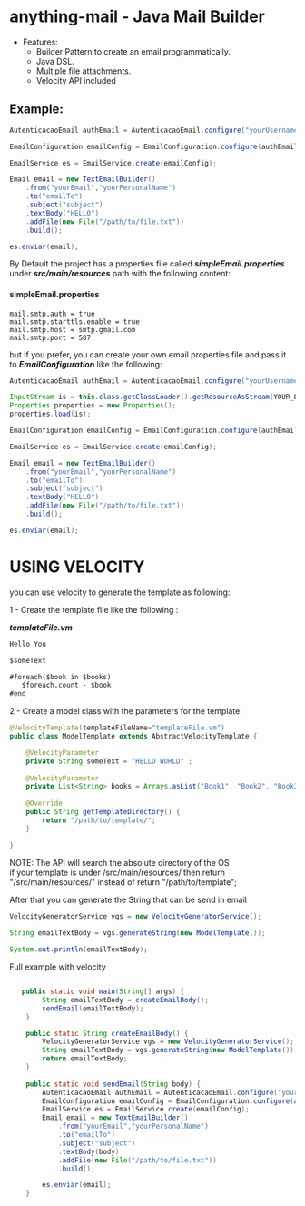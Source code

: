 anything-mail -  Java Mail Builder
===========


* Features:
  * Builder Pattern to create an email programmatically.
  * Java DSL.
  * Multiple file attachments.
  * Velocity API included


Example:
------
```java
AutenticacaoEmail authEmail = AutenticacaoEmail.configure("yourUsername", "yourPassword");

EmailConfiguration emailConfig = EmailConfiguration.configure(authEmail);

EmailService es = EmailService.create(emailConfig);

Email email = new TextEmailBuilder()
  	.from("yourEmail","yourPersonalName")
  	.to("emailTo")
  	.subject("subject")
  	.textBody("HELLO")
  	.addFile(new File("/path/to/file.txt"))
  	.build();

es.enviar(email);
```

By Default the project has a properties file called ***simpleEmail.properties*** under ***src/main/resources*** path with the following content:

#### simpleEmail.properties
```properties
mail.smtp.auth = true
mail.smtp.starttls.enable = true
mail.smtp.host = smtp.gmail.com
mail.smtp.port = 587
```

but if you prefer, you can create your own email properties file and pass it to ***EmailConfiguration*** like the following:

```java
AutenticacaoEmail authEmail = AutenticacaoEmail.configure("yourUsername", "yourPassword");

InputStream is = this.class.getClassLoader().getResourceAsStream(YOUR_EMAIL_PROPERTIES_FILE_NAME);
Properties properties = new Properties();
properties.load(is);

EmailConfiguration emailConfig = EmailConfiguration.configure(authEmail, properties);

EmailService es = EmailService.create(emailConfig);

Email email = new TextEmailBuilder()
  	.from("yourEmail","yourPersonalName")
  	.to("emailTo")
  	.subject("subject")
  	.textBody("HELLO")
  	.addFile(new File("/path/to/file.txt"))
  	.build();

es.enviar(email);
```

USING VELOCITY
===========

you can use velocity to generate the template as following:

 1 - Create the template file like the following :

***templateFile.vm***
```txt
Hello You

$someText

#foreach($book in $books)
   $foreach.count - $book 
#end


```

 2 - Create a model class with the parameters for the template:
```java
@VelocityTemplate(templateFileName="templateFile.vm")
public class ModelTemplate extends AbstractVelocityTemplate {

 	@VelocityParameter
 	private String someText = "HELLO WORLD" ;
 	
 	@VelocityParameter
 	private List<String> books = Arrays.asList("Book1", "Book2", "Book3") ;
 	
 	@Override
 	public String getTemplateDirectory() {
 		return "/path/to/template/";
 	}

}
```
NOTE: The API will search the absolute directory of the OS <br />
if your template is under /src/main/resources/ then return "/src/main/resources/" instead of return "/path/to/template"; <br />

After that you can generate the String that can be send in email
```java
VelocityGeneratorService vgs = new VelocityGeneratorService();
		
String emailTextBody = vgs.generateString(new ModelTemplate());

System.out.println(emailTextBody);
```

Full example with velocity

```java

   public static void main(String[] args) {
		String emailTextBody = createEmailBody();
		sendEmail(emailTextBody);
	}

	public static String createEmailBody() {
		VelocityGeneratorService vgs = new VelocityGeneratorService();
		String emailTextBody = vgs.generateString(new ModelTemplate());
		return emailTextBody;
	}
	
	public static void sendEmail(String body) {
		AutenticacaoEmail authEmail = AutenticacaoEmail.configure("yourUsername", "yourPassword");
		EmailConfiguration emailConfig = EmailConfiguration.configure(authEmail);
		EmailService es = EmailService.create(emailConfig);
		Email email = new TextEmailBuilder()
		  	.from("yourEmail","yourPersonalName")
		  	.to("emailTo")
		  	.subject("subject")
		  	.textBody(body)
		  	.addFile(new File("/path/to/file.txt"))
		  	.build();

		es.enviar(email);
	}
```
